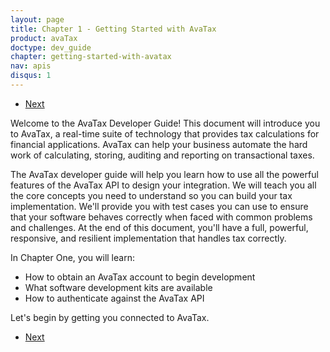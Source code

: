 ```yaml
---
layout: page
title: Chapter 1 - Getting Started with AvaTax
product: avaTax
doctype: dev_guide
chapter: getting-started-with-avatax
nav: apis
disqus: 1
---
```


<ul class="pager">
  <li class="next"><a href="/avatax/dev-guide/getting-started-with-avatax/connecting-to-avatax/">Next<i class="glyphicon glyphicon-chevron-right"></i></a></li>
</ul>
Welcome to the AvaTax Developer Guide!  This document will introduce you to AvaTax, a real-time suite of technology that provides tax calculations for financial applications.  AvaTax can help your business automate the hard work of calculating, storing, auditing and reporting on transactional taxes.

The AvaTax developer guide will help you learn how to use all the powerful features of the AvaTax API to design your integration.  We will teach you all the core concepts you need to understand so you can build your tax implementation.  We'll provide you with test cases you can use to ensure that your software behaves correctly when faced with common problems and challenges.  At the end of this document, you'll have a full, powerful, responsive, and resilient implementation that handles tax correctly.

In Chapter One, you will learn:
<ul class="dev-guide-list">
  <li>How to obtain an AvaTax account to begin development</li>
  <li>What software development kits are available</li>
  <li>How to authenticate against the AvaTax API</li>
</ul>

Let's begin by getting you connected to AvaTax.


<ul class="pager">
  <li class="next"><a href="/avatax/dev-guide/getting-started-with-avatax/connecting-to-avatax/">Next<i class="glyphicon glyphicon-chevron-right"></i></a></li>
</ul>